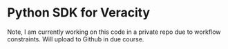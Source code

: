 # Python SDK for Veracity

Note, I am currently working on this code in a private repo due to workflow constraints.  Will upload to Github in due course.
